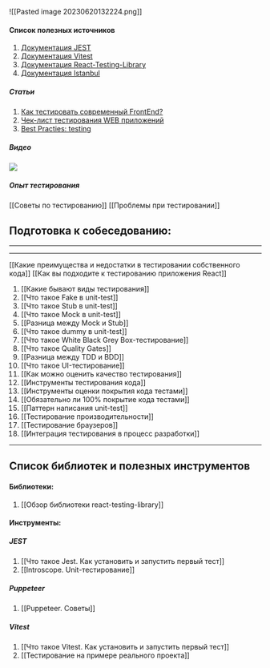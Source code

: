 ![[Pasted image 20230620132224.png]]

#### Список полезных источников

1. [Документация JEST](https://jestjs.io/docs/getting-started)
2. [Документация Vitest](https://vitest.dev/guide/)
3. [Документация React-Testing-Library](https://testing-library.com/docs/react-testing-library/intro/)
4. [Документация Istanbul](https://istanbul.js.org/)

##### Статьи 

1. [Как тестировать современный FrontEnd?](https://habr.com/ru/companies/samokat_tech/articles/704342/)
2. [Чек-лист тестирования WEB приложений](https://habr.com/ru/articles/542422/)
3. [Best Practies: testing](https://github.com/goldbergyoni/javascript-testing-best-practices/blob/master/readme-ru.md)

##### Видео

![](https://www.youtube.com/watch?v=e9DRhxRwsfU)

##### Опыт тестирования

[[Советы по тестированию]]
[[Проблемы при тестировании]]

## Подготовка к собеседованию:
___
___

[[Какие преимущества и недостатки в тестировании собственного кода]]
[[Как вы подходите к тестированию приложения React]]

1. [[Какие бывают виды тестирования]]
2. [[Что такое Fake в unit-test]]
3. [[Что такое Stub в unit-test]]
4. [[Что такое Mock в unit-test]]
5. [[Разница между Mock и Stub]]
6. [[Что такое dummy в unit-test]]
7. [[Что такое White Black Grey Box-тестирование]]
8. [[Что такое Quality Gates]]
9. [[Разница между TDD и BDD]]
10. [[Что такое UI-тестирование]]
11. [[Как можно оценить качество тестирования]]
12. [[Инструменты тестирования кода]]
13. [[Инструменты оценки покрытия кода тестами]]
14. [[Обязательно ли 100% покрытие кода тестами]]
15. [[Паттерн написания unit-test]]
16. [[Тестирование производительности]]
17. [[Тестирование браузеров]]
18. [[Интеграция тестирования в процесс разработки]]

___
## Список библиотек и полезных инструментов

#### Библиотеки:

1. [[Обзор библиотеки react-testing-library]]

#### Инструменты:

##### JEST
1. [[Что такое Jest. Как установить и запустить первый тест]]
2. [[Introscope. Unit-тестирование]]

##### Puppeteer
1. [[Puppeteer. Советы]]

##### Vitest
1. [[Что такое Vitest. Как установить и запустить первый тест]]
2. [[Тестирование на примере реального проекта]]